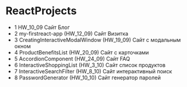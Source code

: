 # ReactProjects
- 1 HW_10_09 Сайт Блог
- 2 my-firstreact-app (HW_12_09) Сайт Визитка
- 3 CreatingInteractiveModalWindow (HW_19_09) Сайт с модальным окном
- 4 ProductBenefitsList (HW_20_09) Сайт с карточками
- 5 AccordionComponent (HW_24_09) Сайт FAQ
- 6 InteractiveShoppingList (HW_3_10) Сайт список продуктов
- 7 InteractiveSearchFilter (HW_8_10) Сайт интерактивный поиск
- 8 PasswordGenerator (HW_10_10) Сайт генератор паролей
